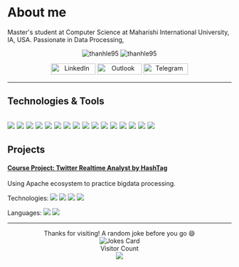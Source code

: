 # About me
Master's student at Computer Science at Maharishi International University, IA, USA. Passionate in Data Processing,  

<div align="center">
<p><img src=https://github-readme-stats.vercel.app/api?username=thanhle95&theme=tokyonight&show_icons=true&custom_title=Thanhle95%20GitHub%20Stats&line_height=33.9&include_all_commits=true&count_private=true" alt="thanhle95" />
  <img  src=https://github-readme-stats.vercel.app/api/top-langs/?username=thanhle95&theme=tokyonight&show_icons=true&include_all_commits=true&hide=issues,contribs&count_private=true" alt="thanhle95" />
</p>  
  
<div align="center">
<a href="https://www.linkedin.com/in/thanh-le-uit/" target="_blank"><img alt="LinkedIn" src="https://img.shields.io/badge/linkedin-%230077B5.svg?&style=for-the-badge&logo=linkedin&logoColor=white" width=100px height=25px /></a>
<a href="mailto:ltle@miu.edu" target="_blank"><img alt="Outlook" src="https://img.shields.io/badge/Microsoft_Outlook-0078D4?style=for-the-badge&logo=microsoft-outlook&logoColor=white" width=100px height=25px  /></a> 
<a href="https://t.me/lthanhle" target="_blank"><img alt="Telegram" src="https://patrolavia.github.io/telegram-badge/chat.png" width=100px height=25px  /></a> 
  </div>
</div>

-----------------------------------
## Technologies & Tools
![](https://img.shields.io/badge/OS-Linux-informational?style=flat-square&logo=linux&logoColor=white&color=2bbc8a)
![](https://img.shields.io/badge/OS-MacOs-informational?style=flat-square&logo=macos&logoColor=white&color=2bbc8a)
![](https://img.shields.io/badge/OS-Windows-informational?style=flat-square&logo=windows&logoColor=white&color=2bbc8a)
![](https://img.shields.io/badge/Editor-IntelliJ_IDEA-informational?style=flat-square&logo=intellij-idea&logoColor=white&color=2bbc8a)
![](https://img.shields.io/badge/Editor-Visual_Studio_Code-informational?style=flat-square&logo=visual-studio-code&logoColor=white&color=2bbc8a)
![](https://img.shields.io/badge/Code-Python-informational?style=flat-square&logo=python&logoColor=white&color=2bbc8a)
![](https://img.shields.io/badge/Code-Java-informational?style=flat-square&logo=java&logoColor=white&color=2bbc8a)
![](https://img.shields.io/badge/Shell-Bash-informational?style=flat-square&logo=gnu-bash&logoColor=white&color=2bbc8a)
![](https://img.shields.io/badge/Tools-MySQL-informational?style=flat-square&logo=mysql&logoColor=white&color=2bbc8a)
![](https://img.shields.io/badge/Tools-HiveQL-informational?style=flat-square&logo=hiveql&logoColor=white&color=2bbc8a)
![](https://img.shields.io/badge/Tools-MongoDB-informational?style=flat-square&logo=mongodb&logoColor=white&color=2bbc8a)
![](https://img.shields.io/badge/Tools-Hive-informational?style=flat-square&logo=hive&logoColor=white&color=2bbc8a)
![](https://img.shields.io/badge/Tools-HBase-informational?style=flat-square&logo=bigtable&logoColor=white&color=2bbc8a)
![](https://img.shields.io/badge/Tools-Spark-informational?style=flat-square&logo=apache-spark&logoColor=white&color=2bbc8a)
![](https://img.shields.io/badge/Tools-Hadoop-informational?style=flat-square&logo=hadoop&logoColor=white&color=2bbc8a)
![](https://img.shields.io/badge/Cloud-Digital_Ocean-informational?style=flat-square&logo=digitalocean&logoColor=white&color=2bbc8a)
-----------------------------------
## Projects
#### [Course Project: Twitter Realtime Analyst by HashTag ](https://github.com/thanhle95/CS523BDTFinalProject)
Using Apache ecosystem to practice bigdata processing. 

Technologies: 
![](https://img.shields.io/badge/Tools-Hive-informational?style=flat-square&logo=hive&logoColor=white&color=2bbc8a)
![](https://img.shields.io/badge/Tools-HBase-informational?style=flat-square&logo=bigtable&logoColor=white&color=2bbc8a)
![](https://img.shields.io/badge/Tools-Spark-informational?style=flat-square&logo=apache-spark&logoColor=white&color=2bbc8a)
![](https://img.shields.io/badge/Tools-Hadoop-informational?style=flat-square&logo=hadoop&logoColor=white&color=2bbc8a)

Languages:
![](https://img.shields.io/badge/Code-Java-informational?style=flat-square&logo=java&logoColor=white&color=2bbc8a)
![](https://img.shields.io/badge/Tools-HiveQL-informational?style=flat-square&logo=hiveql&logoColor=white&color=2bbc8a)


-----------------------------------
<div align="center">
Thanks for visiting! A random joke before you go 😄  
<div><img src="https://readme-jokes.vercel.app/api?theme=ayu-mirage" alt="Jokes Card" /></div>
<div> 
  <div>Visitor Count</div>
<img src=https://profile-counter.glitch.me/thanhle95/count.svg /></div>
</div>


<!--
<img src='https://random-memer.herokuapp.com/' title="Meme" alt="Please refresh the page if the meme doesn't show up.">
-->
